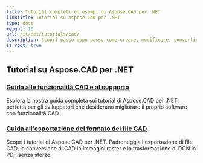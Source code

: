 ```yaml
---
title: Tutorial completi ed esempi di Aspose.CAD per .NET
linktitle: Tutorial su Aspose.CAD per .NET
type: docs
weight: 10
url: /it/net/tutorials/cad/
description: Scopri passo dopo passo come creare, modificare, convertire e manipolare disegni CAD nelle tue applicazioni .NET con facilità ed efficienza. Perfetto sia per principianti che per professionisti.
is_root: true
---
```


## Tutorial su Aspose.CAD per .NET
### [Guida alle funzionalità CAD e al supporto](./guide-to-cad-features-and-support/)
Esplora la nostra guida completa sui tutorial di Aspose.CAD per .NET, perfetta per gli sviluppatori che desiderano migliorare il proprio software con funzionalità CAD.
### [Guida all'esportazione del formato dei file CAD](./guide-to-exporting-cad-format/)
Scopri i tutorial di Aspose.CAD per .NET. Padroneggia l'esportazione di file CAD, la conversione di CAD in immagini raster e la trasformazione di DGN in PDF senza sforzo.